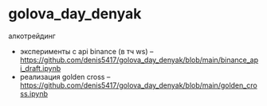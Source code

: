 # golova_day_denyak
алкотрейдинг

- эксперименты с api binance (в тч ws) – https://github.com/denis5417/golova_day_denyak/blob/main/binance_api_draft.ipynb
- реализация golden cross – https://github.com/denis5417/golova_day_denyak/blob/main/golden_cross.ipynb
